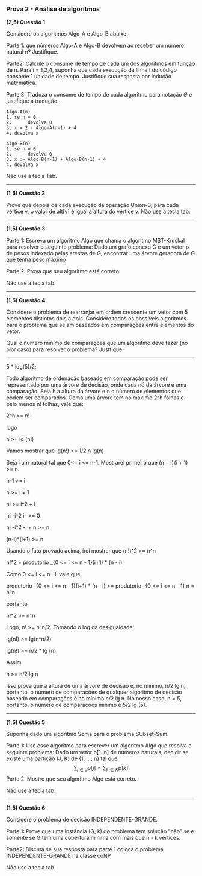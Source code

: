### Prova 2 - Análise de algoritmos

**(2,5) Questão 1**

Considere os algoritmos Algo-A e Algo-B abaixo.

Parte 1: que números Algo-A e Algo-B devolvem ao receber um número natural n? Justifique.

Parte2: Calcule o consume de tempo de cada um dos algoritmos em função de n. Para i = 1,2,4, suponha que cada execução da linha i do código consome 1 unidade de tempo. Justifique sua resposta por indução matemática.

Parte 3: Traduza o consume de tempo de cada algoritmo para notação $\Theta$ e justifique a tradução.



``` 
Algo-A(n)
1. se n = 0
2.		devolva 0
3. x:= 2 - Algo-A(n-1) + 4
4. devolva x
```



``` 
Algo-B(n)
1. se n = 0
2. 		devolva 0
3. x := Algo-B(n-1) + Algo-B(n-1) + 4
4. devolva x
```

Não use a tecla Tab.

***

**(1,5) Questão 2**

Prove que depois de cada execução da operação Union-3, para cada vértice v, o valor de alt[v] é igual à altura do vértice v. Não use a tecla tab.



***



**(1,5) Questão 3**

Parte 1: Escreva um algoritmo Algo que chama o algoritmo MST-Kruskal para resolver o seguinte problema: Dado um grafo conexo G e um vetor p de pesos indexado pelas arestas de G, encontrar uma árvore geradora de G que tenha peso máximo

Parte 2: Prova que seu algoritmo está correto.

Não use a tecla tab.



***

**(1,5) Questão 4**



Considere o problema de rearranjar em ordem crescente um vetor com 5 elementos distintos dois a dois. Considere todos os possíveis algoritmos para o problema que sejam baseados em comparações entre elementos do vetor. 

Qual o número mínimo de comparações que um algoritmo deve fazer (no pior caso) para resolver o problema? Justfique.

***

5 * log(5)/2;

Todo algoritmo de ordenação baseado em comparação pode ser representado por uma árvore de decisão, onde cada nó da árvore é uma comparação. Seja h a altura da árvore e n o número de elementos que podem ser comparados. Como uma árvore tem no máximo 2^h folhas e pelo menos n! folhas, vale que:

2^h >= n!

logo

h >= lg (n!)



Vamos mostrar que lg(n!) >= 1/2 n lg(n)



Seja i um natural tal que 0<= i <= n-1. Mostrarei primeiro que (n − i) (i + 1) >= n.

n-1 >= i

n >= i + 1

ni >= i^2 + i

ni -i^2 i- >= 0

ni -i^2 -i + n >= n

(n-i)*(i+1) >= n

Usando o fato provado acima, irei mostrar que (n!)^2 >= n^n



n!^2 = produtorio _{0 <= i <= n - 1}(i+1) * (n - i)

Como 0 <= i <= n -1, vale que

produtorio _{0 <= i <= n - 1}(i+1) * (n - i) >= produtorio _{0 <= i <= n - 1} n = n^n

portanto

n!^2 >= n^n



Logo, n! >= n^n/2. Tomando o log da desigualdade:

lg(n!) >= lg(n^n/2)

lg(n!) >= n/2 * lg (n)

Assim

h >= n/2 lg n

isso prova que a altura de uma árvore de decisão é, no mínimo, n/2 lg n, portanto, o número de comparações de qualquer algoritmo de decisão baseado em comparações é no mínimo n/2 lg n. No nosso caso, n = 5, portanto, o número de comparações mínimo é 5/2 lg (5).



***

**(1,5) Questão 5**



Suponha dado um algoritmo Soma para o problema SUbset-Sum.

Parte 1: Use esse algoritmo para escrever um algoritmo Algo que resolva o seguinte problema: Dado um vetor p[1..n] de números naturais, decidir se existe uma partição (J, K) de {1, ..., n} tal que 
$$
\sum_{j \in J}p[j] = \sum_{k \in K}p[k]
$$
Parte 2: Mostre que seu algoritmo Algo está correto.



Não use a tecla tab.



***

**(1,5) Questão 6** 



Considere o problema de decisão INDEPENDENTE-GRANDE.

Parte 1: Prove que uma instância (G, k) do problema tem solução "não" se e somente se G tem uma cobertura mínima com mais que  n - k vértices.

Parte2: Discuta se sua resposta para parte 1 coloca o problema INDEPENDENTE-GRANDE na classe coNP

Não use a tecla tab